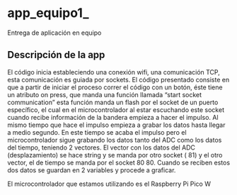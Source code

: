 # app_equipo1_
Entrega de aplicación en equipo
## Descripción de la app
El código inicia estableciendo una conexión wifi, una comunicación TCP, esta comunicación es guiada por sockets.
El código presentado consiste en que a partir de iniciar el proceso correr el código con un botón, éste tiene un atributo on press, que manda una función llamada “start socket communication” esta función  manda un flash por el socket de un puerto específico, el cual en el microcontrolador al estar escuchando este socket cuando recibe información de la bandera empieza a hacer el impulso.  Al mismo tiempo que hace el impulso empieza a grabar los datos  hasta llegar a medio segundo. En este tiempo se acaba el impulso pero el microcontrolador sigue grabando los datos tanto del ADC como los datos del tiempo, teniendo 2 vectores.  El vector con los datos del ADC (desplazamiento)  se hace string y se manda por otro socket ( 81) y el otro vector, el de tiempo se manda por el socket 80 80.
Cuando se reciben estos dos datos se guardan en 2 variables y procede a graficar. 

El microcontrolador que estamos utilizando es el Raspberry Pi Pico W

